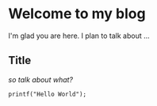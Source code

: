 # Welcome to my blog

I'm glad you are here. I plan to talk about ...

## Title
*so talk about what?*

```
printf("Hello World");
```
